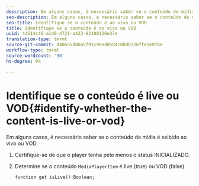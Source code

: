 ```yaml
---
description: Em alguns casos, é necessário saber se o conteúdo de mídia é exibido ao vivo ou VOD.
seo-description: Em alguns casos, é necessário saber se o conteúdo de mídia é exibido ao vivo ou VOD.
seo-title: Identifique se o conteúdo é ao vivo ou VOD
title: Identifique se o conteúdo é ao vivo ou VOD
uuid: 4d514c46-a1d0-4721-a423-92108126e37e
translation-type: tm+mt
source-git-commit: 040655d8ba5f91c98ed0584c08db226ffe1e0f4e
workflow-type: tm+mt
source-wordcount: '90'
ht-degree: 0%

---
```



# Identifique se o conteúdo é live ou VOD{#identify-whether-the-content-is-live-or-vod}

Em alguns casos, é necessário saber se o conteúdo de mídia é exibido ao vivo ou VOD.

1. Certifique-se de que o player tenha pelo menos o status INICIALIZADO.
1. Determine se o conteúdo `MediaPlayerItem` é live (true) ou VOD (false).

   ```
   function get isLive():Boolean;
   ```

